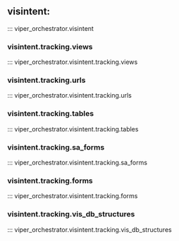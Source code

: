 ## visintent:

::: viper_orchestrator.visintent

### visintent.tracking.views

::: viper_orchestrator.visintent.tracking.views

### visintent.tracking.urls

::: viper_orchestrator.visintent.tracking.urls

### visintent.tracking.tables

::: viper_orchestrator.visintent.tracking.tables

### visintent.tracking.sa_forms

::: viper_orchestrator.visintent.tracking.sa_forms

### visintent.tracking.forms

::: viper_orchestrator.visintent.tracking.forms


### visintent.tracking.vis_db_structures

::: viper_orchestrator.visintent.tracking.vis_db_structures